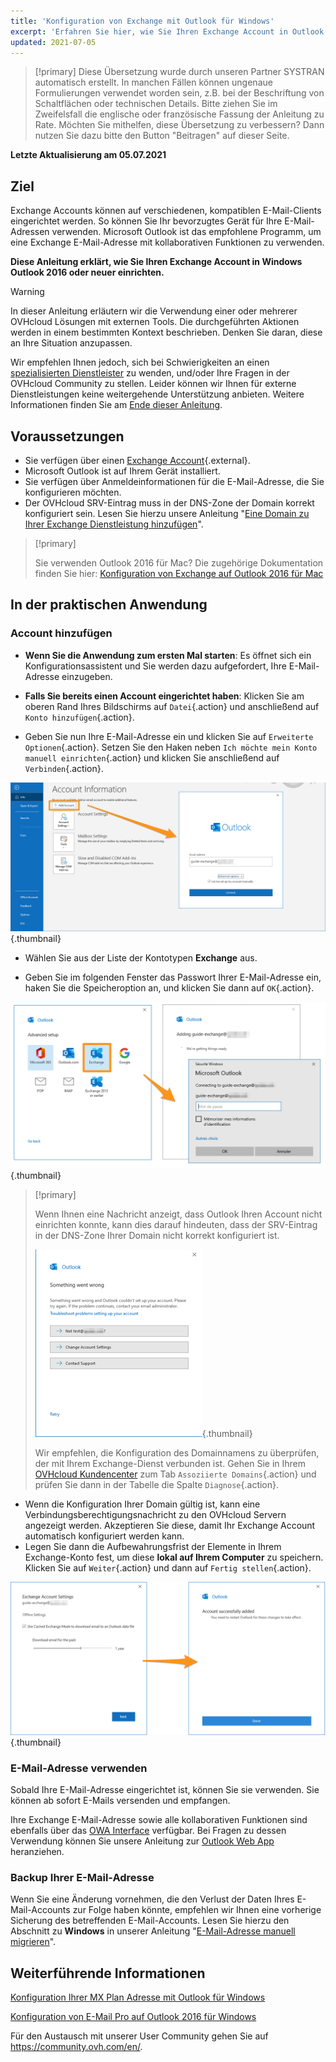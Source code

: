 ```yaml
---
title: 'Konfiguration von Exchange mit Outlook für Windows'
excerpt: 'Erfahren Sie hier, wie Sie Ihren Exchange Account in Outlook für Windows einrichten'
updated: 2021-07-05
---
```

 
> [!primary]
> Diese Übersetzung wurde durch unseren Partner SYSTRAN automatisch erstellt. In manchen Fällen können ungenaue Formulierungen verwendet worden sein, z.B. bei der Beschriftung von Schaltflächen oder technischen Details. Bitte ziehen Sie im Zweifelsfall die englische oder französische Fassung der Anleitung zu Rate. Möchten Sie mithelfen, diese Übersetzung zu verbessern? Dann nutzen Sie dazu bitte den Button "Beitragen" auf dieser Seite.
>

**Letzte Aktualisierung am 05.07.2021**

## Ziel

Exchange Accounts können auf verschiedenen, kompatiblen E-Mail-Clients eingerichtet werden. So können Sie Ihr bevorzugtes Gerät für Ihre E-Mail-Adressen verwenden. Microsoft Outlook ist das empfohlene Programm, um eine Exchange E-Mail-Adresse mit kollaborativen Funktionen zu verwenden.

**Diese Anleitung erklärt, wie Sie Ihren Exchange Account in Windows Outlook 2016 oder neuer einrichten.**

> [!warning]
> In dieser Anleitung erläutern wir die Verwendung einer oder mehrerer OVHcloud Lösungen mit externen Tools. Die durchgeführten Aktionen werden in einem bestimmten Kontext beschrieben. Denken Sie daran, diese an Ihre Situation anzupassen.
>
> Wir empfehlen Ihnen jedoch, sich bei Schwierigkeiten an einen [spezialisierten Dienstleister](https://partner.ovhcloud.com/de/directory/) zu wenden, und/oder Ihre Fragen in der OVHcloud Community zu stellen. Leider können wir Ihnen für externe Dienstleistungen keine weitergehende Unterstützung anbieten. Weitere Informationen finden Sie am [Ende dieser Anleitung](#gofurther).
>

## Voraussetzungen

- Sie verfügen über einen [Exchange Account](https://www.ovhcloud.com/de/emails/hosted-exchange/){.external}.
- Microsoft Outlook ist auf Ihrem Gerät installiert.
- Sie verfügen über Anmeldeinformationen für die E-Mail-Adresse, die Sie konfigurieren möchten.
- Der OVHcloud SRV-Eintrag muss in der DNS-Zone der Domain korrekt konfiguriert sein. Lesen Sie hierzu unsere Anleitung "[Eine Domain zu Ihrer Exchange Dienstleistung hinzufügen](/pages/web/microsoft-collaborative-solutions/exchange_adding_domain)".

> [!primary]
>
> Sie verwenden Outlook 2016 für Mac? Die zugehörige Dokumentation finden Sie hier: [Konfiguration von Exchange auf Outlook 2016 für Mac](/pages/web/microsoft-collaborative-solutions/how_to_configure_outlook_2016_mac)
>

## In der praktischen Anwendung

### Account hinzufügen

- **Wenn Sie die Anwendung zum ersten Mal starten**: Es öffnet sich ein Konfigurationsassistent und Sie werden dazu aufgefordert, Ihre E-Mail-Adresse einzugeben.

- **Falls Sie bereits einen Account eingerichtet haben**: Klicken Sie am oberen Rand Ihres Bildschirms auf `Datei`{.action} und anschließend auf `Konto hinzufügen`{.action}.

- Geben Sie nun Ihre E-Mail-Adresse ein und klicken Sie auf `Erweiterte Optionen`{.action}. Setzen Sie den Haken neben `Ich möchte mein Konto manuell einrichten`{.action} und klicken Sie anschließend auf `Verbinden`{.action}. 

![Exchange](images/config-outlook-exchange01.png){.thumbnail}

- Wählen Sie aus der Liste der Kontotypen **Exchange** aus.

- Geben Sie im folgenden Fenster das Passwort Ihrer E-Mail-Adresse ein, haken Sie die Speicheroption an, und klicken Sie dann auf `OK`{.action}.

![Exchange](images/config-outlook-exchange02.png){.thumbnail}

> [!primary]
> 
> Wenn Ihnen eine Nachricht anzeigt, dass Outlook Ihren Account nicht einrichten konnte, kann dies darauf hindeuten, dass der SRV-Eintrag in der DNS-Zone Ihrer Domain nicht korrekt konfiguriert ist.
> 
> ![Exchange](images/config-outlook-exchange03.png){.thumbnail}
>
> Wir empfehlen, die Konfiguration des Domainnamens zu überprüfen, der mit Ihrem Exchange-Dienst verbunden ist. Gehen Sie in Ihrem [OVHcloud Kundencenter](https://www.ovh.com/auth/?action=gotomanager&from=https://www.ovh.de/&ovhSubsidiary=de) zum Tab `Assoziierte Domains`{.action} und prüfen Sie dann in der Tabelle die Spalte `Diagnose`{.action}.
>

- Wenn die Konfiguration Ihrer Domain gültig ist, kann eine Verbindungsberechtigungsnachricht zu den OVHcloud Servern angezeigt werden. Akzeptieren Sie diese, damit Ihr Exchange Account automatisch konfiguriert werden kann.
- Legen Sie dann die Aufbewahrungsfrist der Elemente in Ihrem Exchange-Konto fest, um diese **lokal auf Ihrem Computer** zu speichern. Klicken Sie auf `Weiter`{.action} und dann auf `Fertig stellen`{.action}.

![Exchange](images/config-outlook-exchange04.png){.thumbnail}


### E-Mail-Adresse verwenden

Sobald Ihre E-Mail-Adresse eingerichtet ist, können Sie sie verwenden. Sie können ab sofort E-Mails versenden und empfangen.

Ihre Exchange E-Mail-Adresse sowie alle kollaborativen Funktionen sind ebenfalls über das [OWA Interface](https://www.ovh.de/mail/) verfügbar. Bei Fragen zu dessen Verwendung können Sie unsere Anleitung zur [Outlook Web App](/de/microsoft-collaborative-solutions/exchange_2016_verwendung_der_outlook_web_app/) heranziehen.

### Backup Ihrer E-Mail-Adresse

Wenn Sie eine Änderung vornehmen, die den Verlust der Daten Ihres E-Mail-Accounts zur Folge haben könnte, empfehlen wir Ihnen eine vorherige Sicherung des betreffenden E-Mail-Accounts. Lesen Sie hierzu den Abschnitt zu **Windows** in unserer Anleitung "[E-Mail-Adresse manuell migrieren](/pages/web/emails/manual_email_migration#uber-windows-exportieren)".


## Weiterführende Informationen <a name="gofurther"></a>

[Konfiguration Ihrer MX Plan Adresse mit Outlook für Windows](/pages/web/emails/how_to_configure_outlook_2016)

[Konfiguration von E-Mail Pro auf Outlook 2016 für Windows](/pages/web/emails-pro/how_to_configure_outlook_2016)

Für den Austausch mit unserer User Community gehen Sie auf <https://community.ovh.com/en/>.
